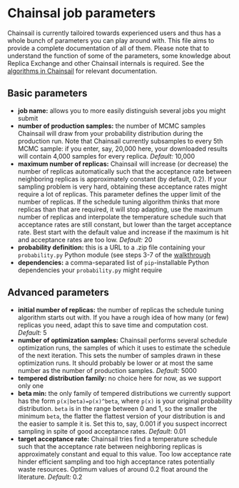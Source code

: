 # Chainsal job parameters

Chainsail is currently tailoired towards experienced users and thus has a whole bunch of parameters you can play around with.
This file aims to provide a complete documentation of all of them.
Please note that to understand the function of some of the parameters, some knowledge about Replica Exchange and other Chainsail internals is required.
See the [algorithms in Chainsail](./algorithms/) for relevant documentation. 

## Basic parameters

- **job name:** allows you to more easily distinguish several jobs you might submit
- **number of production samples:** the number of MCMC samples Chainsail will draw from your probability distribution during the production run. Note that Chainsail currently subsamples to every 5th MCMC sample: if you enter, say, 20,000 here, your downloaded results will contain 4,000 samples for every replica. _Default:_ 10,000
- **maximum number of replicas:** Chainsail will increase (or decrease) the number of replicas automatically such that the acceptance rate between neighboring replicas is approximately constant (by default, 0.2). If your sampling problem is very hard, obtaining these acceptance rates might require a lot of replicas. This parameter defines the upper limit of the number of replicas. If the schedule tuning algorithm thinks that more replicas than that are required, it will stop adapting, use the maximum number of replicas and interpolate the temperature schedule such that acceptance rates are still constant, but lower than the target acceptance rate. Best start with the default value and increase if the maximum is hit and acceptance rates are too low. _Default:_ 20
- **probability definition:** this is a URL to a .zip file containing your `probability.py` Python module (see steps 3-7 of the [walkthrough](./walkthrough.md)
- **dependencies:** a comma-separated list of `pip`-installable Python dependencies your `probability.py` might require

## Advanced parameters

- **initial number of replicas:** the number of replicas the schedule tuning algorithm starts out with. If you have a rough idea of how many (or few) replicas you need, adapt this to save time and computation cost. _Default:_ 5
- **number of optimization samples:** Chainsail performs several schedule optimization runs, the samples of which it uses to estimate the schedule of the next iteration. This sets the number of samples drawn in these optimization runs. It should probably be lower or at most the same number as the number of production samples. _Default:_ 5000
- **tempered distribution family:** no choice here for now, as we support only one
- **beta min:** the only family of tempered distributions we currently support has the form `p(x|beta)=p(x)^beta`, where `p(x)` is your original probability distribution. `beta` is in the range between 0 and 1, so the smaller the minimum `beta`, the flatter the flattest version of your distribution is and the easier to sample it is. Set this to, say, 0.001 if you suspect incorrect sampling in spite of good acceptance rates. _Default_: 0.01
- **target acceptance rate:** Chainsail tries find a temperature schedule such that the acceptance rate between neighboring replicas is approximately constant and equal to this value. Too low acceptance rate hinder efficient sampling and too high acceptance rates potentially waste resources. Optimum values of around 0.2 float around the literature. _Default:_ 0.2 
